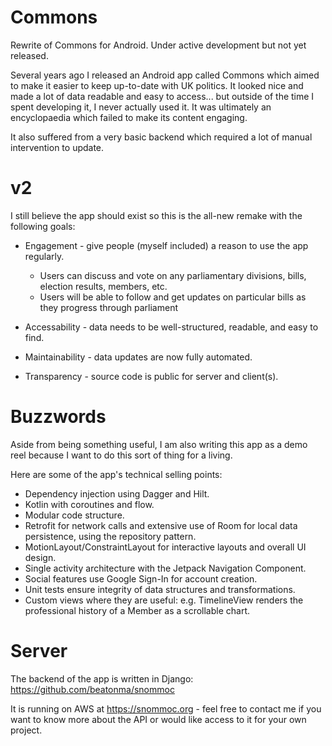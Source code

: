 # Commons
Rewrite of Commons for Android. Under active development but not yet released.

Several years ago I released an Android app called Commons which aimed to make it easier to keep up-to-date with UK politics. It looked nice and made a lot of data readable and easy to access... but outside of the time I spent developing it, I never actually used it. It was ultimately an encyclopaedia which failed to make its content engaging.

It also suffered from a very basic backend which required a lot of manual intervention to update.

# v2
I still believe the app should exist so this is the all-new remake with the following goals:

- Engagement - give people (myself included) a reason to use the app regularly.
  - Users can discuss and vote on any parliamentary divisions, bills, election results, members, etc.
  - Users will be able to follow and get updates on particular bills as they progress through parliament
  
- Accessability - data needs to be well-structured, readable, and easy to find.

- Maintainability - data updates are now fully automated.

- Transparency - source code is public for server and client(s).

# Buzzwords
Aside from being something useful, I am also writing this app as a demo reel because I want to do this sort of thing for a living.

Here are some of the app's technical selling points:

- Dependency injection using Dagger and Hilt.
- Kotlin with coroutines and flow.
- Modular code structure.
- Retrofit for network calls and extensive use of Room for local data persistence, using the repository pattern.
- MotionLayout/ConstraintLayout for interactive layouts and overall UI design.
- Single activity architecture with the Jetpack Navigation Component.
- Social features use Google Sign-In for account creation.
- Unit tests ensure integrity of data structures and transformations.
- Custom views where they are useful: e.g. TimelineView renders the professional history of a Member as a scrollable chart.

# Server
The backend of the app is written in Django: https://github.com/beatonma/snommoc

It is running on AWS at https://snommoc.org - feel free to contact me if you want to know more about the API or would like access to it for your own project.
